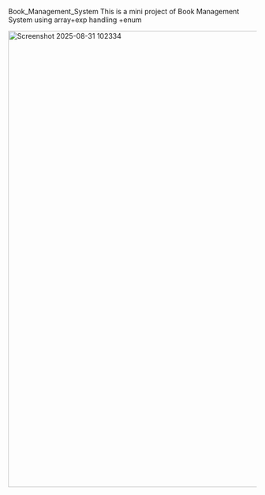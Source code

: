 Book_Management_System
This is a mini project of Book Management System using array+exp handling +enum


<img width="943" height="925" alt="Screenshot 2025-08-31 102334" src="https://github.com/user-attachments/assets/125f9a6e-4b95-4986-8174-f210d4ebb93e" />
